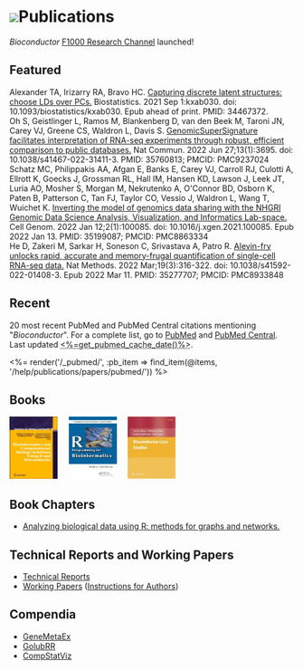 # ![](/images/icons/magnifier.gif)Publications

*Bioconductor*
[F1000 Research Channel](http://f1000research.com/channels/bioconductor)
launched!

<h2 name="featured">Featured</h2>

<div>

<div class="white_box">
Alexander TA, Irizarry RA, Bravo HC. <a
href="https://doi.org/10.1093/biostatistics/kxab030">Capturing discrete latent
structures: choose LDs over PCs.</a> Biostatistics. 2021 Sep 1:kxab030. doi:
10.1093/biostatistics/kxab030. Epub ahead of print. PMID: 34467372.
</div>

<div class="grey_box">
Oh S, Geistlinger L, Ramos M, Blankenberg D, van den Beek M, Taroni JN, Carey
VJ, Greene CS, Waldron L, Davis S. <a
href="https://www.nature.com/articles/s41467-022-31411-3">GenomicSuperSignature facilitates
interpretation of RNA-seq experiments through robust, efficient comparison to
public databases.</a> Nat Commun. 2022 Jun 27;13(1):3695. doi:
10.1038/s41467-022-31411-3. PMID: 35760813; PMCID: PMC9237024
</div>

<div class="white_box">
Schatz MC, Philippakis AA, Afgan E, Banks E, Carey VJ, Carroll RJ, Culotti A,
Ellrott K, Goecks J, Grossman RL, Hall IM, Hansen KD, Lawson J, Leek JT, Luria
AO, Mosher S, Morgan M, Nekrutenko A, O'Connor BD, Osborn K, Paten B, Patterson
C, Tan FJ, Taylor CO, Vessio J, Waldron L, Wang T, Wuichet K. <a
href="https://www.sciencedirect.com/science/article/pii/S2666979X21001063?via%3Dihub">Inverting the
model of genomics data sharing with the NHGRI Genomic Data Science Analysis,
Visualization, and Informatics Lab-space.</a> Cell Genom. 2022 Jan
12;2(1):100085. doi: 10.1016/j.xgen.2021.100085. Epub 2022 Jan 13. PMID:
35199087; PMCID: PMC8863334
</div>

<div class="grey_box">
He D, Zakeri M, Sarkar H, Soneson C, Srivastava A, Patro R. <a
href="https://www.nature.com/articles/s41592-022-01408-3">Alevin-fry unlocks
rapid, accurate and memory-frugal quantification of single-cell RNA-seq
data.</a> Nat Methods. 2022 Mar;19(3):316-322. doi: 10.1038/s41592-022-01408-3. Epub
2022 Mar 11. PMID: 35277707; PMCID: PMC8933848
</div>


</div>

<h2 name="recent">Recent</h2>

20 most recent PubMed and PubMed Central citations mentioning &quot;*Bioconductor*&quot;.
For a complete list, go to 
<a href="http://www.ncbi.nlm.nih.gov/pubmed/?term=bioconductor" target="_blank">PubMed</a> and
<a href="http://www.ncbi.nlm.nih.gov/pmc/?term=bioconductor&sort=ePubDate" target="_blank">PubMed Central</a>.
Last updated <abbr class="timeago" title="<%=get_pubmed_cache_date()%>"><%=get_pubmed_cache_date()%></abbr>.

<p></p>
<%= render('/_pubmed/', :pb_item => find_item(@items, '/help/publications/papers/pubmed/')) %>

## Books

<a
href="books/bioinformatics-and-computational-biology-solutions/"
title="Landmark Bioconductor Book">
<img src="books/bioinformatics-and-computational-biology-solutions/bcbs_small.jpg" height="110"
alt="Monograph" width="85" /></a>&nbsp;&nbsp;&nbsp;&nbsp;
<a
href="books/r-programming-for-bioinformatics/" title="R Programming for Bioinformatics">
<img
src="books/r-programming-for-bioinformatics/rbioinf-small.jpg"
height="110" alt="R Programming for Bioinformatics" width="85" /></a>&nbsp;&nbsp;&nbsp;&nbsp;
<a href="books/bioconductor-case-studies/" title="Bioconductor Case Studies">
<img
src="books/bioconductor-case-studies/case-studies-small.jpg"
height="110" alt="Bioconductor Case Studies" width="85" /></a>

## Book Chapters
* [Analyzing biological data using R: methods for graphs and networks.](book-chapters/MiMB)

## Technical Reports and Working Papers

* [Technical Reports](tech-reports/)
* [Working Papers](http://www.bepress.com/bioconductor/) ([Instructions for Authors](http://www.bepress.com/bioconductor/authors.instructions.html))

## Compendia

* [GeneMetaEx](compendia/genemetaex/)
* [GolubRR](compendia/golubrr/)
* [CompStatViz](compendia/CompStatViz/)

